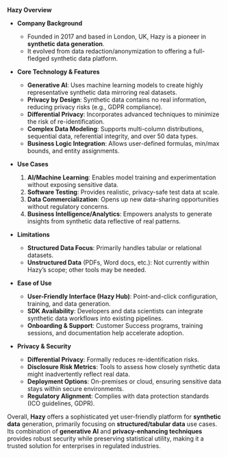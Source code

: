 **Hazy Overview**

- **Company Background**

  - Founded in 2017 and based in London, UK, Hazy is a pioneer in **synthetic data generation**.
  - It evolved from data redaction/anonymization to offering a full-fledged synthetic data platform.

- **Core Technology & Features**

  - **Generative AI**: Uses machine learning models to create highly representative synthetic data mirroring real datasets.
  - **Privacy by Design**: Synthetic data contains no real information, reducing privacy risks (e.g., GDPR compliance).
  - **Differential Privacy**: Incorporates advanced techniques to minimize the risk of re-identification.
  - **Complex Data Modeling**: Supports multi-column distributions, sequential data, referential integrity, and over 50 data types.
  - **Business Logic Integration**: Allows user-defined formulas, min/max bounds, and entity assignments.

- **Use Cases**

  1. **AI/Machine Learning**: Enables model training and experimentation without exposing sensitive data.
  2. **Software Testing**: Provides realistic, privacy-safe test data at scale.
  3. **Data Commercialization**: Opens up new data-sharing opportunities without regulatory concerns.
  4. **Business Intelligence/Analytics**: Empowers analysts to generate insights from synthetic data reflective of real patterns.

- **Limitations**

  - **Structured Data Focus**: Primarily handles tabular or relational datasets.
  - **Unstructured Data** (PDFs, Word docs, etc.): Not currently within Hazy’s scope; other tools may be needed.

- **Ease of Use**

  - **User-Friendly Interface (Hazy Hub)**: Point-and-click configuration, training, and data generation.
  - **SDK Availability**: Developers and data scientists can integrate synthetic data workflows into existing pipelines.
  - **Onboarding & Support**: Customer Success programs, training sessions, and documentation help accelerate adoption.

- **Privacy & Security**
  - **Differential Privacy**: Formally reduces re-identification risks.
  - **Disclosure Risk Metrics**: Tools to assess how closely synthetic data might inadvertently reflect real data.
  - **Deployment Options**: On-premises or cloud, ensuring sensitive data stays within secure environments.
  - **Regulatory Alignment**: Complies with data protection standards (ICO guidelines, GDPR).

Overall, **Hazy** offers a sophisticated yet user-friendly platform for **synthetic data** generation, primarily focusing on **structured/tabular data** use cases. Its combination of **generative AI** and **privacy-enhancing techniques** provides robust security while preserving statistical utility, making it a trusted solution for enterprises in regulated industries.
